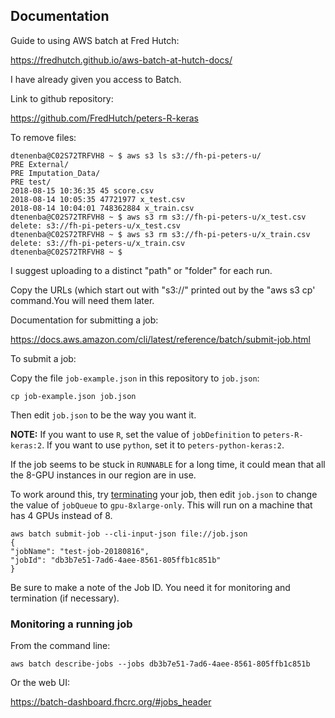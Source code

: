## Documentation

 
Guide to using AWS batch at Fred Hutch:
 
https://fredhutch.github.io/aws-batch-at-hutch-docs/
 
I have already given you access to Batch.
 
Link to github repository:
 
https://github.com/FredHutch/peters-R-keras
 
 
To remove files:

``` 
dtenenba@C02S72TRFVH8 ~ $ aws s3 ls s3://fh-pi-peters-u/
PRE External/
PRE Imputation_Data/
PRE test/
2018-08-15 10:36:35 45 score.csv
2018-08-14 10:05:35 47721977 x_test.csv
2018-08-14 10:04:01 748362884 x_train.csv
dtenenba@C02S72TRFVH8 ~ $ aws s3 rm s3://fh-pi-peters-u/x_test.csv
delete: s3://fh-pi-peters-u/x_test.csv
dtenenba@C02S72TRFVH8 ~ $ aws s3 rm s3://fh-pi-peters-u/x_train.csv
delete: s3://fh-pi-peters-u/x_train.csv
dtenenba@C02S72TRFVH8 ~ $

```

I suggest uploading to a distinct "path" or "folder" for each run.
 
Copy the URLs (which start out with "s3://" printed out by the "aws s3 cp' command.You will need them later.
 
Documentation for submitting a job:
 
https://docs.aws.amazon.com/cli/latest/reference/batch/submit-job.html
 
To submit a job:
 
Copy the file `job-example.json` in this repository to
`job.json`:

```
cp job-example.json job.json
```

Then edit `job.json` to be the way you want it.

**NOTE:** If you want to use `R`, set the value of 
`jobDefinition` to `peters-R-keras:2`.
If you want to use `python`, set it to
`peters-python-keras:2`.

If the job seems to be stuck in `RUNNABLE` for a long time, it could mean that all the 8-GPU instances in our region are in use.

To work around this, try [terminating](https://docs.aws.amazon.com/cli/latest/reference/batch/terminate-job.html)
your job, then edit `job.json` to change the value of
`jobQueue` to `gpu-8xlarge-only`. This will run on 
a machine that has 4 GPUs instead of 8.

 ```
aws batch submit-job --cli-input-json file://job.json
{
"jobName": "test-job-20180816",
"jobId": "db3b7e51-7ad6-4aee-8561-805ffb1c851b"
}
```

Be sure to make a note of the Job ID. You need it for monitoring and termination (if necessary).





### Monitoring a running job



From the command line:

```
aws batch describe-jobs --jobs db3b7e51-7ad6-4aee-8561-805ffb1c851b
``` 

Or the web UI:
 
https://batch-dashboard.fhcrc.org/#jobs_header
 
 
 
